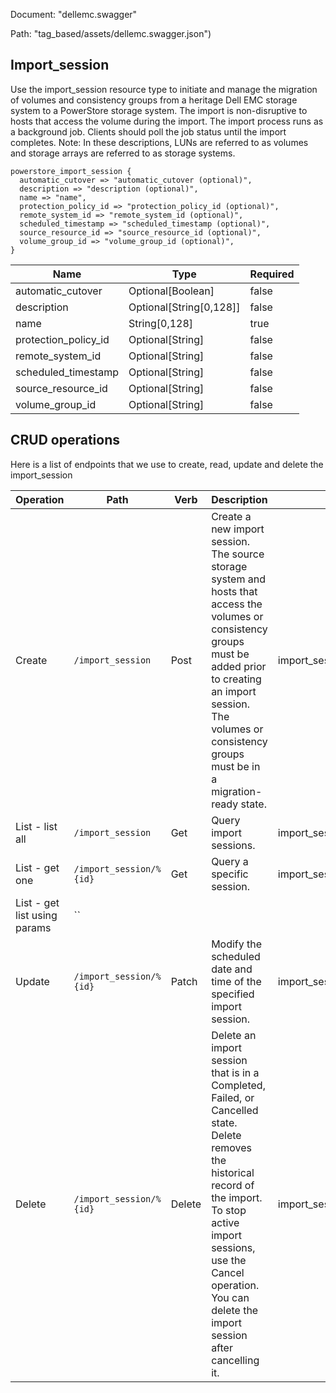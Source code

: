 Document: "dellemc.swagger"


Path: "tag_based/assets/dellemc.swagger.json")

## Import_session

Use the import_session resource type to initiate and manage the migration of volumes and consistency groups from a heritage Dell EMC storage system to a PowerStore storage system. The import is non-disruptive to hosts that access the volume during the import. The import process runs as a background job. Clients should poll the job status until the import completes.   Note: In these descriptions, LUNs are referred to as volumes and storage arrays are referred to as storage systems.

```puppet
powerstore_import_session {
  automatic_cutover => "automatic_cutover (optional)",
  description => "description (optional)",
  name => "name",
  protection_policy_id => "protection_policy_id (optional)",
  remote_system_id => "remote_system_id (optional)",
  scheduled_timestamp => "scheduled_timestamp (optional)",
  source_resource_id => "source_resource_id (optional)",
  volume_group_id => "volume_group_id (optional)",
}
```

| Name        | Type           | Required       |
| ------------- | ------------- | ------------- |
|automatic_cutover | Optional[Boolean] | false |
|description | Optional[String[0,128]] | false |
|name | String[0,128] | true |
|protection_policy_id | Optional[String] | false |
|remote_system_id | Optional[String] | false |
|scheduled_timestamp | Optional[String] | false |
|source_resource_id | Optional[String] | false |
|volume_group_id | Optional[String] | false |



## CRUD operations

Here is a list of endpoints that we use to create, read, update and delete the import_session

| Operation | Path | Verb | Description | OperationID |
| ------------- | ------------- | ------------- | ------------- | ------------- |
|Create|`/import_session`|Post|Create a new import session. The source storage system and hosts that access the volumes or consistency groups must be added prior to creating an import session. The volumes or consistency groups must be in a migration-ready state.|import_session_create|
|List - list all|`/import_session`|Get|Query import sessions.|import_session_collection_query|
|List - get one|`/import_session/%{id}`|Get|Query a specific session.|import_session_instance_query|
|List - get list using params|``||||
|Update|`/import_session/%{id}`|Patch|Modify the scheduled date and time of the specified import session.|import_session_modify|
|Delete|`/import_session/%{id}`|Delete|Delete an import session that is in a Completed, Failed, or Cancelled state. Delete removes the historical record of the import. To stop active import sessions, use the Cancel operation. You can delete the import session after cancelling it.|import_session_delete|
